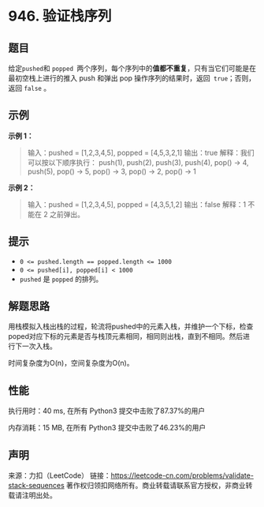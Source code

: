 # 946. 验证栈序列

## 题目

给定` pushed `和 `popped `两个序列，每个序列中的**值都不重复**，只有当它们可能是在最初空栈上进行的推入 push 和弹出 pop 操作序列的结果时，返回` true`；否则，返回 `false` 。

## 示例

**示例 1：**

> 输入：pushed = [1,2,3,4,5], popped = [4,5,3,2,1]
> 输出：true
> 解释：我们可以按以下顺序执行：
> push(1), push(2), push(3), push(4), pop() -> 4,
> push(5), pop() -> 5, pop() -> 3, pop() -> 2, pop() -> 1
>

**示例 2：**

> 输入：pushed = [1,2,3,4,5], popped = [4,3,5,1,2]
> 输出：false
> 解释：1 不能在 2 之前弹出。

## 提示

* `0 <= pushed.length == popped.length <= 1000`
* `0 <= pushed[i], popped[i] < 1000`
* `pushed` 是 `popped` 的排列。

## 解题思路

用栈模拟入栈出栈的过程，轮流将pushed中的元素入栈，并维护一个下标，检查poped对应下标的元素是否与栈顶元素相同，相同则出栈，直到不相同。然后进行下一次入栈。

时间复杂度为O(n)，空间复杂度为O(n)。

## 性能

执行用时：40 ms, 在所有 Python3 提交中击败了87.37%的用户

内存消耗：15 MB, 在所有 Python3 提交中击败了46.23%的用户

## 声明

来源：力扣（LeetCode）
链接：https://leetcode-cn.com/problems/validate-stack-sequences
著作权归领扣网络所有。商业转载请联系官方授权，非商业转载请注明出处。